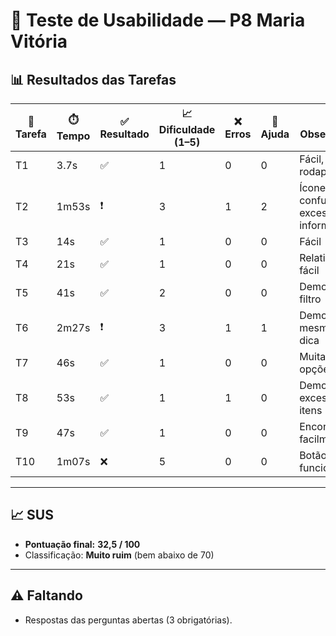 # 👤 Teste de Usabilidade — P8 Maria Vitória

## 📊 Resultados das Tarefas
| 📝 Tarefa | ⏱️ Tempo | ✅ Resultado | 📈 Dificuldade (1–5) | ❌ Erros | 🙋 Ajuda | 🔎 Observações |
|-----------|----------|--------------|----------------------|----------|----------|----------------|
| T1  | 3.7s  | ✅ | 1 | 0 | 0 | Fácil, no rodapé |
| T2  | 1m53s | ❗ | 3 | 1 | 2 | Ícone confuso, excesso de informação |
| T3  | 14s   | ✅ | 1 | 0 | 0 | Fácil |
| T4  | 21s   | ✅ | 1 | 0 | 0 | Relativamente fácil |
| T5  | 41s   | ✅ | 2 | 0 | 0 | Demorou sem filtro |
| T6  | 2m27s | ❗ | 3 | 1 | 1 | Demorou mesmo com dica |
| T7  | 46s   | ✅ | 1 | 0 | 0 | Muitas opções |
| T8  | 53s   | ✅ | 1 | 1 | 0 | Demorou por excesso de itens |
| T9  | 47s   | ✅ | 1 | 0 | 0 | Encontrou facilmente |
| T10 | 1m07s | ❌ | 5 | 0 | 0 | Botão não funcionou |

---

## 📈 SUS
- **Pontuação final:** **32,5 / 100**  
- Classificação: **Muito ruim** (bem abaixo de 70)

---

## ⚠️ Faltando
- Respostas das perguntas abertas (3 obrigatórias).
